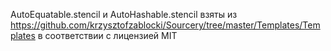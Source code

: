 AutoEquatable.stencil и AutoHashable.stencil взяты из https://github.com/krzysztofzablocki/Sourcery/tree/master/Templates/Templates в соответствии с лицензией MIT


